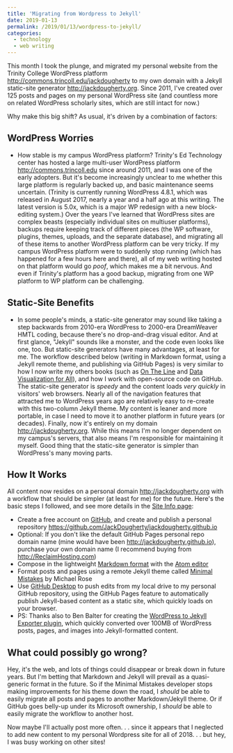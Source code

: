 ```yaml
---
title: 'Migrating from Wordpress to Jekyll'
date: 2019-01-13
permalink: /2019/01/13/wordpress-to-jekyll/
categories:
  - technology
  - web writing
---
```

This month I took the plunge, and migrated my personal website from the Trinity College WordPress platform <http://commons.trincoll.edu/jackdougherty> to my own domain with a Jekyll static-site generator <http://jackdougherty.org>. Since 2011, I've created over 125 posts and pages on my personal WordPress site (and countless more on related WordPress scholarly sites, which are still intact for now.)

Why make this big shift? As usual, it's driven by a combination of factors:

## WordPress Worries
- How stable is my campus WordPress platform? Trinity's Ed Technology center has hosted a large multi-user WordPress platform <http://commons.trincoll.edu> since around 2011, and I was one of the early adopters. But it's become increasingly unclear to me whether this large platform is regularly backed up, and basic maintenance seems uncertain. (Trinity is currently running WordPress 4.8.1, which was released in August 2017, nearly a year and a half ago at this writing. The latest version is 5.0x, which is a major WP redesign with a new block-editing system.) Over the years I've learned that WordPress sites are complex beasts (especially individual sites on multiuser platforms), backups require keeping track of different pieces (the WP software, plugins, themes, uploads, and the separate database), and migrating all of these items to another WordPress platform can be very tricky. If my campus WordPress platform were to suddenly stop running (which has happened for a few hours here and there), all of my web writing hosted on that platform would go *poof*, which makes me a bit nervous. And even if Trinity's platform has a good backup, migrating from one WP platform to WP platform can be challenging.

## Static-Site Benefits
- In some people's minds, a static-site generator may sound like taking a step backwards from 2010-era WordPress to 2000-era DreamWeaver HMTL coding, because there's no drop-and-drag visual editor. And at first glance, "Jekyll" sounds like a monster, and the code even looks like one, too. But static-site generators have many advantages, at least for me. The workflow described below (writing in Markdown format, using a Jekyll remote theme, and publishing via GitHub Pages) is very similar to how I now write my others books (such as [On The Line](http://ontheline.trincoll.edu) and [Data Visualization for All](http://datavizforall.org)), and how I work with open-source code on GitHub. The static-site generator is *speedy* and the content loads *very quickly* in visitors' web browsers. Nearly all of the navigation features that attracted me to WordPress years ago are relatively easy to re-create with this two-column Jekyll theme. My content is leaner and more portable, in case I need to move it to another platform in future years (or decades). Finally, now it's entirely on my domain <http://jackdougherty.org>. While this means I'm no longer dependent on my campus's servers, that also means I'm responsible for maintaining it myself. Good thing that the static-site generator is simpler than WordPress's many moving parts.

## How It Works
All content now resides on a personal domain <http://jackdougherty.org> with a workflow that should be simpler (at least for me) for the future. Here's the basic steps I followed, and see more details in the [Site Info page](site_info):
- Create a free account on [GitHub](http://github.com), and create and publish a personal repository <https://github.com/JackDougherty/jackdougherty.github.io>
- Optional: If you don't like the default GitHub Pages personal repo domain name (mine would have been <http://jackdougherty.github.io>), purchase your own domain name (I recommend buying from <http://ReclaimHosting.com>)
- Compose in the lightweight [Markdown format](https://en.wikipedia.org/wiki/Markdown) with the [Atom editor](https://atom.io/)
- Format posts and pages using a remote Jekyll theme called [Minimal Mistakes](https://mmistakes.github.io/minimal-mistakes/) by Michael Rose
- Use [GitHub Desktop](https://desktop.github.com/) to push edits from my local drive to my personal GitHub repository, using the GitHub Pages feature to automatically publish Jekyll-based content as a static site, which quickly loads on your browser.
- PS: Thanks also to Ben Balter for creating the [WordPress to Jekyll Exporter plugin](https://ben.balter.com/wordpress-to-jekyll-exporter/), which quickly converted over 100MB of WordPress posts, pages, and images into Jekyll-formatted content.

## What could possibly go wrong?
Hey, it's the web, and lots of things could disappear or break down in future years. But I'm betting that Markdown and Jekyll will prevail as a quasi-generic format in the future. So if the Minimal Mistakes developer stops making improvements for his theme down the road, I *should* be able to easily migrate all posts and pages to another Markdown/Jekyll theme. Or if GitHub goes belly-up under its Microsoft ownership, I *should* be able to easily migrate the workflow to another host.

Now maybe I'll actually post more often. . . since it appears that I neglected to add new content to my personal Wordpress site for all of 2018. . . but hey, I was busy working on other sites!
